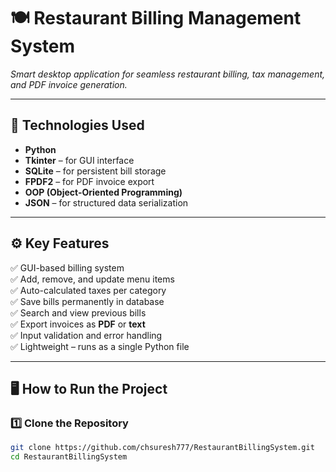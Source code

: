 # 🍽️ Restaurant Billing Management System

*Smart desktop application for seamless restaurant billing, tax management, and PDF invoice generation.*

---

## 🧰 **Technologies Used**
- **Python**
- **Tkinter** – for GUI interface  
- **SQLite** – for persistent bill storage  
- **FPDF2** – for PDF invoice export  
- **OOP (Object-Oriented Programming)**  
- **JSON** – for structured data serialization  

---

## ⚙️ **Key Features**
✅ GUI-based billing system  
✅ Add, remove, and update menu items  
✅ Auto-calculated taxes per category  
✅ Save bills permanently in database  
✅ Search and view previous bills  
✅ Export invoices as **PDF** or **text**  
✅ Input validation and error handling  
✅ Lightweight – runs as a single Python file  

---


## 🖥️ **How to Run the Project**

### 1️⃣ Clone the Repository
```bash
git clone https://github.com/chsuresh777/RestaurantBillingSystem.git
cd RestaurantBillingSystem


